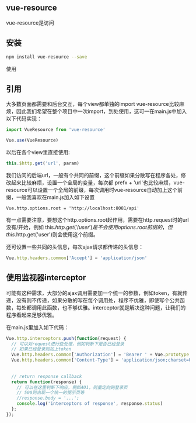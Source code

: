 vue-resource
----
vue-resource是访问

## 安装

```bash
npm install vue-resource --save
```
使用


## 引用

大多数页面都需要和后台交互，每个view都单独的import vue-resource比较麻烦，因此我们希望在整个项目中一次import，到处使用，这可一在main.js中加入以下代码实现：

```JavaScript
import VueResource from 'vue-resource'

Vue.use(VueResource)
```
以后在各个view里直接使用: 

```JavaScript
this.$http.get('url', param) 
```

我们访问的后端url，一般有个共同的前缀，这个前缀如果分散写在程序各处，修改起来比较麻烦，设置一个全局的变量，每次都 prefx + 'url'也比较麻烦，vue-resource可以设置一个全局的前缀，每次调用时vue-resource自动加上这个前缀，一般我喜欢在main.js加入如下设置

```
Vue.http.options.root = 'http://localhost:8081/api'
```

有一点需要注意，要想这个http.options.root起作用，需要在http.request时的url没有/开始，例如 this.$http.get('/user')是不会使用options.root前缀的，但this.$http.get('user')则会使用这个前缀。

还可设置一些共同的头信息，每次ajax请求都传递的头信息：

```Javascript
Vue.http.headers.common['Accept'] = 'application/json'
```

## 使用监视器interceptor

可能有这种需求，大部分的ajax调用需要加一个统一的参数，例如token，有就传递，没有则不传递，如果分散的写在每个调用处，程序不优雅，即使写个公共函数，每处都调用此函数，也不够优雅。interceptor就是解决这种问题，让我们的程序看起来足够优雅。

在main.js里加入如下代码：

```JavaScript
Vue.http.interceptors.push(function(request) {
  // 可以对request进行些处理，例如判断下是否已经登录
  // 如果已经登录则加上token
  Vue.http.headers.common['Authorization'] = 'Bearer ' + Vue.prototype.token
  Vue.http.headers.common['Content-Type'] = 'application/json;charset=UTF-8'
  
 
  // return response callback
  return function(response) {
    // 可以在这里判断下响应，例如401，则重定向到登录页
    // 500则出现一个统一的提示页等
    //response.body = '...';
    console.log('interceptors of response', response.status)
  };
});
```